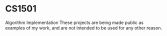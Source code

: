 # CS1501
Algorithm Implementation
These projects are being made public as examples of my work, and are not intended to be used for any other reason.
